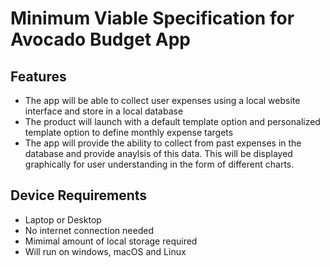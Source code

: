# Minimum Viable Specification for Avocado Budget App

## Features

- The app will be able to collect user expenses using a local website interface and store in a local database
- The product will launch with a default template option and personalized template option to define monthly expense targets
- The app will provide the ability to collect from past expenses in the database and provide anaylsis of this data.
This will be displayed graphically for user understanding in the form of different charts.

## Device Requirements

- Laptop or Desktop
- No internet connection needed
- Mimimal amount of local storage required
- Will run on windows, macOS and Linux
